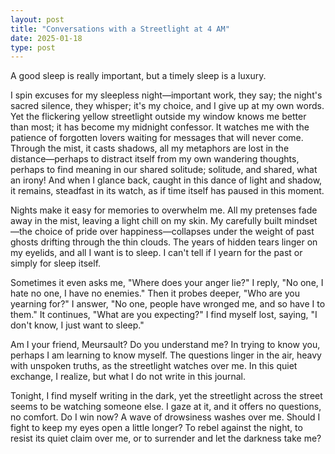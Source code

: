```yaml
---
layout: post
title: "Conversations with a Streetlight at 4 AM"
date: 2025-01-18
type: post
---
```


A good sleep is really important, but a timely sleep is a luxury.

I spin excuses for my sleepless night—important work, they say; the night's sacred silence, they whisper; it's my choice, and I give up at my own words. Yet the flickering yellow streetlight outside my window knows me better than most; it has become my midnight confessor. It watches me with the patience of forgotten lovers waiting for messages that will never come. Through the mist, it casts shadows, all my metaphors are lost in the distance—perhaps to distract itself from my own wandering thoughts, perhaps to find meaning in our shared solitude; solitude, and shared, what an irony! And when I glance back, caught in this dance of light and shadow, it remains, steadfast in its watch, as if time itself has paused in this moment.

Nights make it easy for memories to overwhelm me. All my pretenses fade away in the mist, leaving a light chill on my skin. My carefully built mindset—the choice of pride over happiness—collapses under the weight of past ghosts drifting through the thin clouds. The years of hidden tears linger on my eyelids, and all I want is to sleep. I can't tell if I yearn for the past or simply for sleep itself.

Sometimes it even asks me, "Where does your anger lie?" I reply, "No one, I hate no one, I have no enemies." Then it probes deeper, "Who are you yearning for?" I answer, "No one, people have wronged me, and so have I to them." It continues, "What are you expecting?" I find myself lost, saying, "I don't know, I just want to sleep." 

Am I your friend, Meursault? Do you understand me? In trying to know you, perhaps I am learning to know myself. The questions linger in the air, heavy with unspoken truths, as the streetlight watches over me. In this quiet exchange, I realize, but what I do not write in this journal.

Tonight, I find myself writing in the dark, yet the streetlight across the street seems to be watching someone else. I gaze at it, and it offers no questions, no comfort. Do I win now? A wave of drowsiness washes over me. Should I fight to keep my eyes open a little longer? To rebel against the night, to resist its quiet claim over me, or to surrender and let the darkness take me?
